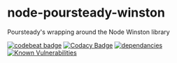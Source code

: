 # node-poursteady-winston
Poursteady's wrapping around the Node Winston library

[![codebeat badge](https://codebeat.co/badges/83d5ac00-c48a-4720-b71b-db74eded882b)](https://codebeat.co/projects/github-com-steadyequipment-node-poursteady-winston)
[![Codacy Badge](https://api.codacy.com/project/badge/Grade/a5d6c41670084d00a41adbec78d4d3bf)](https://www.codacy.com/app/Steadyequipment/node-poursteady-winston?utm_source=github.com&amp;utm_medium=referral&amp;utm_content=steadyequipment/node-poursteady-winston&amp;utm_campaign=Badge_Grade)
[![dependancies](https://david-dm.org/steadyequipment/node-poursteady-winston.svg)](https://david-dm.org/steadyequipment/node-poursteady-winston)
[![Known Vulnerabilities](https://snyk.io/test/github/steadyequipment/node-poursteady-winston/badge.svg)](https://snyk.io/test/github/steadyequipment/node-poursteady-winston)
